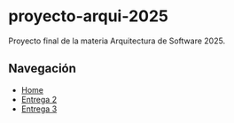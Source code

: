 # proyecto-arqui-2025
Proyecto final de la materia Arquitectura de Software 2025.



## Navegación

- [Home](../main/)
- [Entrega 2](../Entrega-2/)
- [Entrega 3](../Entrega-3/)

